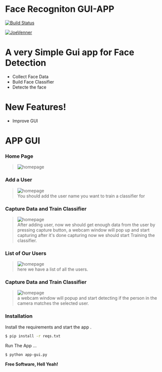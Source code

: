 # Face Recogniton GUI-APP


[![Build Status](https://travis-ci.org/joemccann/dillinger.svg?branch=master)](https://www.youtube.com/channel/UCKvgGs-ALhvOq9u95PHXHNw)

[![JoeVenner](https://i.ibb.co/5LnjN5H/image-processing20190927-14434-1qyn8ix.gif)](https://www.youtube.com/channel/UCKvgGs-ALhvOq9u95PHXHNw)

# A very Simple Gui app for Face Detection 

  - Collect Face Data
  - Build Face Classifier 
  - Detecte the face

#  New Features!

  - Improve GUI

# APP GUI

### Home Page
>![homepage](https://i.ibb.co/c62qvR2/home-page.png)

### Add a User 
>![homepage](https://i.ibb.co/t8gdq6s/adduser.png)<br>
You should add the user name you want to train a classifier for 

### Capture Data and Train Classifier
>![homepage](https://i.ibb.co/D8JgYhN/capandtraindata.png)<br>
After adding user, now we should get enough data from the user 
by pressing capture button, a webcam window will pop up and start capturing
after it's done capturing now we should start Training the classifier.
### List of Our Users
>![homepage](https://i.ibb.co/1KwfVVV/dropdown.png)
<br>here we have a list of all the users.
### Capture Data and Train Classifier
>![homepage](https://i.ibb.co/JvhvSFv/opencam.png)<br>
a webcam window will popup and start detecting if the person in the camera
matches the selected user.



### Installation



Install the requirements and start the app .

```sh
$ pip install -r reqs.txt
```

Run The App ...

```sh
$ python app-gui.py
```

**Free Software, Hell Yeah!**




